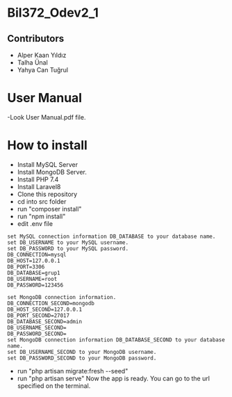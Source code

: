 # Bil372_Odev2_1

Contributors
-
- Alper Kaan Yıldız
- Talha Ünal
- Yahya Can Tuğrul

# User Manual
-Look User Manual.pdf file.

# How to install
- Install MySQL Server
- Install MongoDB Server.
- Install PHP 7.4
- Install Laravel8
- Clone this repository
- cd into src folder
- run "composer install"
- run "npm install"
- edit .env file
```
set MySQL connection information DB_DATABASE to your database name.
set DB_USERNAME to your MySQL username.
set DB_PASSWORD to your MySQL password.
DB_CONNECTION=mysql
DB_HOST=127.0.0.1
DB_PORT=3306
DB_DATABASE=grup1
DB_USERNAME=root
DB_PASSWORD=123456
```
```
set MongoDB connection information.
DB_CONNECTION_SECOND=mongodb
DB_HOST_SECOND=127.0.0.1
DB_PORT_SECOND=27017
DB_DATABASE_SECOND=admin
DB_USERNAME_SECOND=
DB_PASSWORD_SECOND=
set MongoDB connection information DB_DATABASE_SECOND to your database name.
set DB_USERNAME_SECOND to your MongoDB username.
set DB_PASSWORD_SECOND to your MongoDB password.
```
- run "php artisan migrate:fresh --seed"
- run "php artisan serve"
Now the app is ready. You can go to the url specified on the terminal.
